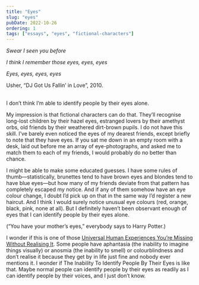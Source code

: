 ```yaml
---
title: "Eyes"
slug: "eyes"
pubDate: 2022-10-26
ordering: 1
tags: ["essays", "eyes", "fictional-characters"]
---
```


<i>

Swear I seen you before

I think I remember those eyes, eyes, eyes

Eyes, eyes, eyes, eyes

</i>
<div class="quote-attribution">
Usher, “DJ Got Us Fallin’ in Love”, 2010.
</div>

<br />

<span class="small-caps">I don’t think I’m able</span> to identify people by their eyes alone.
	
My impression is that fictional characters can do that. They’ll recognise long-lost children by their hazel eyes, estranged lovers by their amethyst orbs, old friends by their weathered dirt-brown pupils. I do not have this skill. I’ve barely even noticed the eyes of my dearest friends, except briefly to note that they have eyes. If you sat me down in an empty room with a desk, laid out before me an array of eye-photographs, and asked me to match them to each of my friends, I would probably do no better than chance.

I might be able to make some educated guesses. I have some rules of thumb—statistically, brunettes tend to have brown eyes and blondes tend to have blue eyes—but how many of my friends deviate from that pattern has completely escaped my notice. And if any of them somehow have an eye colour change, I doubt I’d pick up on that in the same way I’d register a new haircut. And I think I would surely notice unusual eye colours (red, orange, black, pink, none at all). But I definitely haven’t been observant enough of eyes that I can identify people by their eyes alone.

(“You have your mother’s eyes,” everybody says to Harry Potter.)

I wonder if this is one of those [Universal Human Experiences You’re Missing Without Realising It](https://slatestarcodex.com/2014/03/17/what-universal-human-experiences-are-you-missing-without-realizing-it/). Some people have aphantasia (the inability to imagine things visually) or anosmia (the inability to smell) or colourblindness and don’t realise it because they get by in life just fine and nobody ever mentions it. I wonder if The Inability To Identify People By Their Eyes is like that. Maybe normal people can identify people by their eyes as readily as I can identify people by their voices, and I just don’t know.